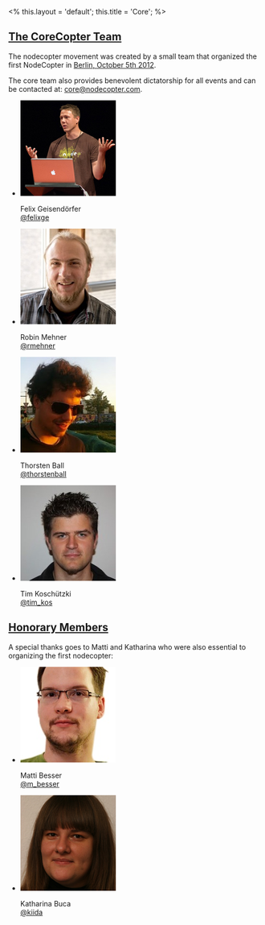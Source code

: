 <%
this.layout = 'default';
this.title = 'Core';
%>

<h2 id="team"><a href="#team">The CoreCopter Team</a></h2>

The nodecopter movement was created by a small team that organized the
first NodeCopter in [Berlin, October 5th 2012](/2012/berlin/oct-5).

The core team also provides benevolent dictatorship for all events and can
be contacted at: [core@nodecopter.com](mailto:core@nodecopter.com).

<ul class="team">
  <li>
    <img src="/img/team/felix_geisendoerfer.jpg">
    <p>
      Felix Geisendörfer<br>
      <a href="https://twitter.com/felixge">@felixge</a>
    </p>
  </li>
  <li>
    <img src="/img/team/robin_mehner.jpg">
    <p>
      Robin Mehner<br>
      <a href="https://twitter.com/rmehner">@rmehner</a>
    </p>
  </li>
  <li>
    <img src="/img/team/thorsten_ball.jpg">
    <p>
      Thorsten Ball<br>
      <a href="https://twitter.com/thorstenball">@thorstenball</a>
    </p>
  </li>
  <li>
    <img src="/img/team/tim_koschuetzki.jpg">
    <p>
      Tim Koschützki<br>
      <a href="https://twitter.com/tim_kos">@tim_kos</a>
    </p>
  </li>
</ul>

<h2 id="honorary"><a href="#honorary">Honorary Members</a></h2>

A special thanks goes to Matti and Katharina who were also essential to
organizing the first nodecopter:

<ul class="team">
  <li>
    <img src="/img/team/matti_besser.jpg">
    <p>
      Matti Besser<br>
      <a href="https://twitter.com/m_besser">@m_besser</a>
    </p>
  </li>
  <li>
    <img src="/img/team/katharina_buca.jpg">
    <p>
      Katharina Buca<br>
      <a href="https://twitter.com/kiida">@kiida</a>
    </p>
  </li>
</ul>

<div class="clear"></div>
